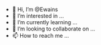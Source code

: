 - 👋 Hi, I’m @Ewains
- 👀 I’m interested in ...
- 🌱 I’m currently learning ...
- 💞️ I’m looking to collaborate on ...
- 📫 How to reach me ...

<!---
Ewains/Ewains is a ✨ special ✨ repository because its `README.md` (this file) appears on your GitHub profile.
You can click the Preview link to take a look at your changes.
--->
